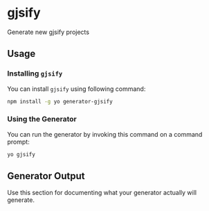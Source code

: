 
# gjsify

Generate new gjsify projects

## Usage

### Installing `gjsify`

You can install `gjsify` using following command:

```bash
npm install -g yo generator-gjsify
```

### Using the Generator

You can run the generator by invoking this command on a command prompt:

```bash
yo gjsify
```

## Generator Output

Use this section for documenting what your generator actually will generate.
